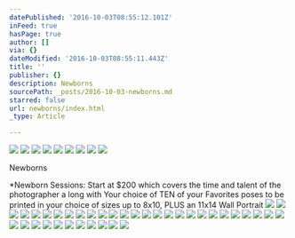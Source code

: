 ```yaml
---
datePublished: '2016-10-03T08:55:12.101Z'
inFeed: true
hasPage: true
author: []
via: {}
dateModified: '2016-10-03T08:55:11.443Z'
title: ''
publisher: {}
description: Newborns
sourcePath: _posts/2016-10-03-newborns.md
starred: false
url: newborns/index.html
_type: Article

---
```

![](https://the-grid-user-content.s3-us-west-2.amazonaws.com/a68414df-54be-4024-95fb-e7ae3f7979a3.jpg)
![](https://the-grid-user-content.s3-us-west-2.amazonaws.com/f6f8619f-2b46-49f3-ad8f-5caf987652bb.jpg)
![](https://the-grid-user-content.s3-us-west-2.amazonaws.com/7554a068-9ed0-4ed3-a6e5-14eb64333bb9.jpg)
![](https://the-grid-user-content.s3-us-west-2.amazonaws.com/f8a6e666-7d17-429f-b375-817d6703b8d8.jpg)
![](https://the-grid-user-content.s3-us-west-2.amazonaws.com/ff58b5a0-bd26-4e1c-8a03-938254b61844.jpg)
![](https://the-grid-user-content.s3-us-west-2.amazonaws.com/9279aa61-acd6-49a5-9fd2-3e8bd4fd3d9d.jpg)
![](https://the-grid-user-content.s3-us-west-2.amazonaws.com/f21d9928-9843-4e7f-ad1d-ec353cbc2c66.jpg)
![](https://the-grid-user-content.s3-us-west-2.amazonaws.com/180ef626-aa15-4137-aa81-45f36196fe1a.jpg)
![](https://the-grid-user-content.s3-us-west-2.amazonaws.com/78bdaae5-9266-4043-9664-e531193475de.jpg)

Newborns

\*Newborn Sessions: Start at $200 which covers the time and talent of the photographer a long with Your choice of TEN of your Favorites poses to be printed in your choice of sizes up to 8x10, PLUS an 11x14 Wall Portrait
![](https://the-grid-user-content.s3-us-west-2.amazonaws.com/52cb599a-826f-4b0e-8bce-081accef25d7.jpg)
![](https://imgflo.herokuapp.com/graph/2b2431f8e7ba7b0/5097db87798f340031fb519ad9bdeedb/croprotate.jpg?cropheight=2775&cropwidth=4146&degrees=0&input=https%3A%2F%2Fs3-us-west-2.amazonaws.com%2Fthe-grid-img%2Fp%2Fc9afc38913ea4a64c7dca8427a216ecc2b16f829.jpg&x=5&y=5)
![](https://the-grid-user-content.s3-us-west-2.amazonaws.com/8456a961-ed5c-4455-9f1b-ecab1e47a6cc.jpg)
![](https://the-grid-user-content.s3-us-west-2.amazonaws.com/ec5eecba-f162-4b1a-8bf4-5db7c06ce2f6.jpg)
![](https://s3-us-west-2.amazonaws.com/the-grid-img/p/d48cb410d5cce4656d0ee764b3024db2fa8ade17.jpg)
![](https://imgflo.herokuapp.com/graph/2b2431f8e7ba7b0/e48abafe9c41d843100d056c2a07a0d7/croprotate.jpg?cropheight=1106&cropwidth=923&degrees=0&input=https%3A%2F%2Fs3-us-west-2.amazonaws.com%2Fthe-grid-img%2Fp%2Fe43fa1551d2d04a80c46879c43d8de305c80bb96.jpg&x=0&y=13)
![](https://s3-us-west-2.amazonaws.com/the-grid-img/p/213b6fbd87feefa7006887239e652ef6722c8173.jpg)
![](https://s3-us-west-2.amazonaws.com/the-grid-img/p/462574e80b6a37df9b5075fcea4d4e897d0ca4e0.jpg)
![](https://s3-us-west-2.amazonaws.com/the-grid-img/p/411c32c6ee207558879b457904c242a786ad85d7.jpg)
![](https://the-grid-user-content.s3-us-west-2.amazonaws.com/81046895-4a26-464c-9ef1-06eba7359b75.jpg)
![](https://imgflo.herokuapp.com/graph/2b2431f8e7ba7b0/2e46eb036adcc65ac5e62a33459ffcce/croprotate.jpg?cropheight=1407&cropwidth=921&degrees=0&input=https%3A%2F%2Fs3-us-west-2.amazonaws.com%2Fthe-grid-img%2Fp%2F4a14a79d0e3a368a73aada6381360d42644f0860.jpg&x=2&y=0)
![](https://s3-us-west-2.amazonaws.com/the-grid-img/p/b4dfac2f2ce451be535c52c0474b3b63395f4877.jpg)
![](https://the-grid-user-content.s3-us-west-2.amazonaws.com/32e3b3ea-02ed-4c44-8215-8b43898fb84c.jpg)
![](https://imgflo.herokuapp.com/graph/2b2431f8e7ba7b0/3872cd8a36d8ebffbdbe040750e0d6ff/croprotate.jpg?cropheight=929&cropwidth=1388&degrees=0&input=https%3A%2F%2Fthe-grid-user-content.s3-us-west-2.amazonaws.com%2F4b078852-6324-4e59-859b-cdb57e7649f5.jpg&x=20&y=12)
![](https://imgflo.herokuapp.com/graph/2b2431f8e7ba7b0/be8a632988d93dcccf587ec9edde242a/croprotate.jpg?cropheight=929&cropwidth=1389&degrees=0&input=https%3A%2F%2Fthe-grid-user-content.s3-us-west-2.amazonaws.com%2F0190ee87-b86c-4629-a36a-d0df30a630e0.jpg&x=20&y=12)
![](https://imgflo.herokuapp.com/graph/2b2431f8e7ba7b0/62b39a1e40dce62d3de4a4dce912ffde/croprotate.jpg?cropheight=1407&cropwidth=926&degrees=0&input=https%3A%2F%2Fthe-grid-user-content.s3-us-west-2.amazonaws.com%2F23d6112e-4536-4a7f-9f47-839aa4058796.jpg&x=12&y=12)
![](https://imgflo.herokuapp.com/graph/2b2431f8e7ba7b0/92a388ac6c1081d3f13a6d3315c69538/croprotate.jpg?cropheight=1407&cropwidth=924&degrees=0&input=https%3A%2F%2Fthe-grid-user-content.s3-us-west-2.amazonaws.com%2Fc901bd29-3791-42db-9649-0cdeb876bed5.jpg&x=12&y=12)
![](https://imgflo.herokuapp.com/graph/2b2431f8e7ba7b0/308a593f384f32026f10427b8eef3a81/croprotate.jpg?cropheight=949&cropwidth=1388&degrees=0&input=https%3A%2F%2Fthe-grid-user-content.s3-us-west-2.amazonaws.com%2F6275073a-d8e7-4fc3-a152-3ccc986876e2.jpg&x=20&y=0)
![](https://the-grid-user-content.s3-us-west-2.amazonaws.com/56a21195-40cf-43cb-af04-e22d20c47878.jpg)
![](https://the-grid-user-content.s3-us-west-2.amazonaws.com/77bdd558-88bb-406c-aded-bcf881d98b55.jpg)
![](https://the-grid-user-content.s3-us-west-2.amazonaws.com/d8267d8a-9c0a-43c2-a551-3fc2b0f561bb.jpg)
![](https://the-grid-user-content.s3-us-west-2.amazonaws.com/2689e743-1835-4c96-a707-4c2a9b110405.jpg)
![](https://the-grid-user-content.s3-us-west-2.amazonaws.com/dc9da046-a5d4-4ccc-ae7c-bf2a1aae0bab.jpg)
![](https://the-grid-user-content.s3-us-west-2.amazonaws.com/585c25c2-3f45-4ffc-b332-e2cd79c9ca00.jpg)
![](https://the-grid-user-content.s3-us-west-2.amazonaws.com/f546a7ce-a469-4245-9cc0-423a142e17ed.jpg)
![](https://the-grid-user-content.s3-us-west-2.amazonaws.com/064b63d8-6670-46de-9181-ed12be67f438.jpg)
![](https://the-grid-user-content.s3-us-west-2.amazonaws.com/1c9d93a5-e84f-4b84-8401-d0a6059a20b5.jpg)
![](https://the-grid-user-content.s3-us-west-2.amazonaws.com/b2152c8e-a6b4-43df-a310-d838cc9b2f1d.jpg)
![](https://the-grid-user-content.s3-us-west-2.amazonaws.com/4d799324-09a3-4a1c-9c77-29847ce2bbf8.jpg)
![](https://the-grid-user-content.s3-us-west-2.amazonaws.com/4c65e331-39f2-477b-88b4-5216fcd5926b.jpg)
![](https://the-grid-user-content.s3-us-west-2.amazonaws.com/91b05a28-3343-404d-a2e0-d50ed83cb50b.jpg)
![](https://imgflo.herokuapp.com/graph/2b2431f8e7ba7b0/878146172bb8da8f593dc1e41f304d33/croprotate.jpg?cropheight=1175&cropwidth=1748&degrees=0&input=https%3A%2F%2Fthe-grid-user-content.s3-us-west-2.amazonaws.com%2F6fbe6a9f-ddab-447a-9ac7-4492e08e2cb1.jpg&x=0&y=2)
![](https://the-grid-user-content.s3-us-west-2.amazonaws.com/d60f0a56-a920-4716-a3eb-3affe6fa9270.jpg)
![](https://the-grid-user-content.s3-us-west-2.amazonaws.com/4c839792-ab38-4b4c-b32f-c47c74da5f47.jpg)
![](https://the-grid-user-content.s3-us-west-2.amazonaws.com/cae5f414-9f6f-4480-90ff-340758a3e40d.jpg)
![](https://the-grid-user-content.s3-us-west-2.amazonaws.com/b8327fa6-5476-437a-b28a-eb4528b9c645.jpg)
![](https://the-grid-user-content.s3-us-west-2.amazonaws.com/aa42d4fb-692a-4648-bec2-1b1c675f7981.jpg)
![](https://the-grid-user-content.s3-us-west-2.amazonaws.com/0f2f7feb-b9eb-4f57-976e-b5862f1268b8.jpg)